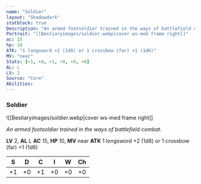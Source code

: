 ```yaml
---
name: "Soldier"
layout: "Shadowdark"
statblock: true
Description: "An armed footsoldier trained in the ways of battlefield combat."
Portrait: "[[Bestiaryimages/soldier.webp|cover ws-med frame right]]"
ac: 15
hp: 10
ATK: "1 longsword +2 (1d8) or 1 crossbow (far) +1 (1d6)"
MV: "near"
Stats: [+1, +0, +1, +0, +0, +0]
AL: L
LV: 2
Source: "Core"
Abilities:
---
```


### Soldier

![[Bestiaryimages/soldier.webp|cover ws-med frame right]]

_An armed footsoldier trained in the ways of battlefield combat._

**LV** 2, **AL** L
**AC** 15, **HP** 10, **MV** near
**ATK** 1 longsword +2 (1d8) or 1 crossbow (far) +1 (1d6)

|  S  |  D  |  C  |  I  |  W  |  Ch  |
|:---:|:---:|:---:|:---:|:---:|:----:|
| +1 | +0 | +1 | +0 | +0 | +0 |

